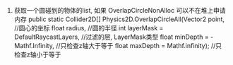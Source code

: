1. 获取一个圆碰到的物体的list, 如果 OverlapCircleNonAlloc 可以不在堆上申请内存
	public static Collider2D[] Physics2D.OverlapCircleAll(Vector2 point,    //圆心的坐标
															float radius,   //圆的半径
															int layerMask = DefaultRaycastLayers,  //过滤的层, LayerMask类型
															float minDepth = -Mathf.Infinity,      //只检查z轴大于等于
															float maxDepth = Mathf.infinity);	   //只检查z轴小于等于